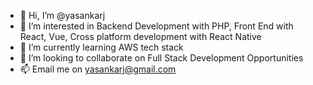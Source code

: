 - 👋 Hi, I’m @yasankarj
- 👀 I’m interested in Backend Development with PHP, Front End with React, Vue, Cross platform development with React Native
- 🌱 I’m currently learning AWS tech stack
- 💞️ I’m looking to collaborate on Full Stack Development Opportunities
- 📫 Email me on yasankarj@gmail.com

<!---
yasankarj/yasankarj is a ✨ special ✨ repository because its `README.md` (this file) appears on your GitHub profile.
You can click the Preview link to take a look at your changes.
--->
